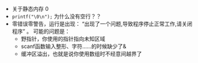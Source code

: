 - 关于静态内存  0
- `printf("\0\n");`  为什么没有空行？？
- 零错误零警告，运行是出现： “出现了一个问题,导致程序停止正常工作,请关闭程序” 。 可能的问题是：
	+ 野指针，你使用的指针指向未知区域
	+ scanf函数输入整形、字符……的时候缺少了&
	+ 缓冲区溢出，也就是说你使用数组时不经意间越界了
